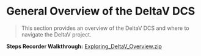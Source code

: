 # General Overview of the DeltaV DCS
> This section provides an overview of the DeltaV DCS and where to navigate the DeltaV project.


 **Steps Recorder Walkthrough:**
 <a href="../ScreenRecordings/Exploring_DeltaV_Overview.zip" target="_blank"> Exploring_DeltaV_Overview.zip </a>